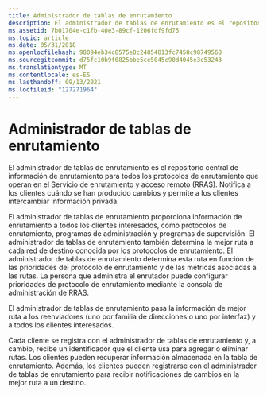 ```yaml
---
title: Administrador de tablas de enrutamiento
description: El administrador de tablas de enrutamiento es el repositorio central de información de enrutamiento para todos los protocolos de enrutamiento que operan en el Servicio de enrutamiento y acceso remoto (RRAS).
ms.assetid: 7b01704e-c1fb-40e3-89cf-1206fdf9fd75
ms.topic: article
ms.date: 05/31/2018
ms.openlocfilehash: 98094eb34c8575e0c24854813fc7458c98749568
ms.sourcegitcommit: d75fc10b9f0825bbe5ce5045c90d4045e3c53243
ms.translationtype: MT
ms.contentlocale: es-ES
ms.lasthandoff: 09/13/2021
ms.locfileid: "127271964"
---
```

# <a name="routing-table-manager"></a>Administrador de tablas de enrutamiento

El administrador de tablas de enrutamiento es el repositorio central de información de enrutamiento para todos los protocolos de enrutamiento que operan en el Servicio de enrutamiento y acceso remoto (RRAS). Notifica a los clientes cuándo se han producido cambios y permite a los clientes intercambiar información privada.

El administrador de tablas de enrutamiento proporciona información de enrutamiento a todos los clientes interesados, como protocolos de enrutamiento, programas de administración y programas de supervisión. El administrador de tablas de enrutamiento también determina la mejor ruta a cada red de destino conocida por los protocolos de enrutamiento. El administrador de tablas de enrutamiento determina esta ruta en función de las prioridades del protocolo de enrutamiento y de las métricas asociadas a las rutas. La persona que administra el enrutador puede configurar prioridades de protocolo de enrutamiento mediante la consola de administración de RRAS.

El administrador de tablas de enrutamiento pasa la información de mejor ruta a los reenviadores (uno por familia de direcciones o uno por interfaz) y a todos los clientes interesados.

Cada cliente se registra con el administrador de tablas de enrutamiento y, a cambio, recibe un identificador que el cliente usa para agregar o eliminar rutas. Los clientes pueden recuperar información almacenada en la tabla de enrutamiento. Además, los clientes pueden registrarse con el administrador de tablas de enrutamiento para recibir notificaciones de cambios en la mejor ruta a un destino.

 

 




